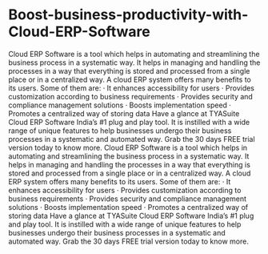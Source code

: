 # Boost-business-productivity-with-Cloud-ERP-Software
Cloud ERP Software is a tool which helps in automating and streamlining the business process in a systematic way. It helps in managing and handling the processes in a way that everything is stored and processed from a single place or in a centralized way.  A cloud ERP system offers many benefits to its users. Some of them are: · It enhances accessibility for users · Provides customization according to business requirements · Provides security and compliance management solutions · Boosts implementation speed · Promotes a centralized way of storing data Have a glance at TYASuite Cloud ERP Software India’s #1 plug and play tool. It is instilled with a wide range of unique features to help businesses undergo their business processes in a systematic and automated way. Grab the 30 days FREE trial version today to know more. Cloud ERP Software is a tool which helps in automating and streamlining the business process in a systematic way. It helps in managing and handling the processes in a way that everything is stored and processed from a single place or in a centralized way.  A cloud ERP system offers many benefits to its users. Some of them are: · It enhances accessibility for users · Provides customization according to business requirements · Provides security and compliance management solutions · Boosts implementation speed · Promotes a centralized way of storing data Have a glance at TYASuite Cloud ERP Software India’s #1 plug and play tool. It is instilled with a wide range of unique features to help businesses undergo their business processes in a systematic and automated way. Grab the 30 days FREE trial version today to know more. 
